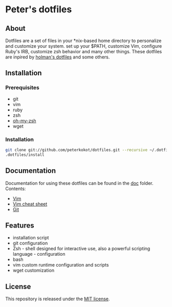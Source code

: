 # Peter's dotfiles

## About

Dotfiles are a set of files in your \*nix-based home directory to personalize and customize your system.
set up your $PATH, customize Vim, configure Ruby's IRB, customize zsh behavior and many other things.
These dotfiles are inpired by [holman's dotfiles](https://github.com/holman/dotfiles) and some others.

## Installation

### Prerequisites

* git
* vim
* ruby
* zsh
* [oh-my-zsh](https://github.com/robbyrussell/oh-my-zsh)
* wget

### Installation

```bash
git clone git://github.com/peterkokot/dotfiles.git --recursive ~/.dotfiles
.dotfiles/install
```

## Documentation

Documentation for using these dotfiles can be found in the [doc](doc) folder. Contents:

* [Vim](doc/vim.md)
* [Vim cheat sheet](doc/vim/cheatSheet.md)
* [Git](doc/git.md)

## Features

* installation script
* git configuration
* Zsh - shell designed for interactive use, also a powerful scripting language - configuration
* bash
* vim custom runtime configuration and scripts
* wget customization

## License

This repository is released under the [MIT license](LICENSE).
